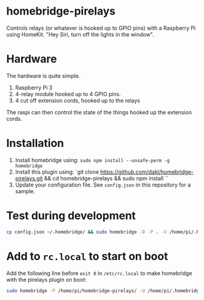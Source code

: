 # homebridge-pirelays

Controls relays (or whatever is hooked up to GPIO pins) with a Raspberry Pi using HomeKit. "Hey Siri, turn off the lights in the window".

# Hardware

The hardware is quite simple.

1. Raspberry Pi 3
2. 4-relay module hooked up to 4 GPIO pins. 
3. 4 cut off extension cords, hooked up to the relays

The raspi can then control the state of the things hooked up the extension cords. 

# Installation

1. Install homebridge using: `sudo npm install --unsafe-perm -g homebridge`
2. Install this plugin using: `git clone https://github.com/dakl/homebridge-pirelays.git && cd homebridge-pirelays && sudo npm install ``
3. Update your configuration file. See `config.json` in this repository for a sample.

# Test during development

~~~bash
cp config.json ~/.homebridge/ && sudo homebridge -D -P . -U /home/pi/.homebridge/
~~~

# Add to `rc.local` to start on boot

Add the following line before `exit 0` in `/etc/rc.local` to make homebridge with the pirelays plugin on boot:

~~~bash
sudo homebridge -P /home/pi/homebridge-pirelays/ -U /home/pi/.homebridge/ &
~~~
